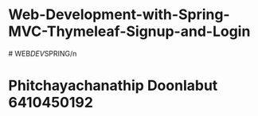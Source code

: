 # Web-Development-with-Spring-MVC-Thymeleaf-Signup-and-Login
#   W E B _ D E V _ S P R I N G /n
# Phitchayachanathip Doonlabut 6410450192
 
